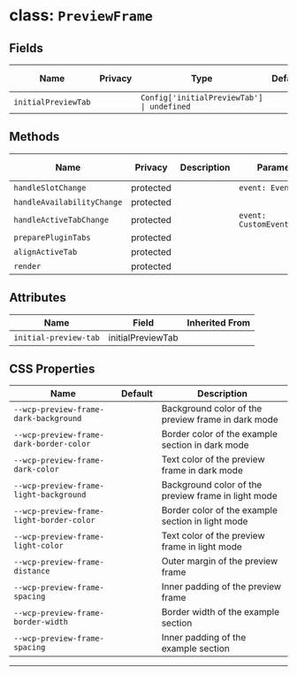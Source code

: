 # class: `PreviewFrame`

## Fields

| Name                | Privacy | Type                                       | Default | Description | Inherited From |
| ------------------- | ------- | ------------------------------------------ | ------- | ----------- | -------------- |
| `initialPreviewTab` |         | `Config['initialPreviewTab'] \| undefined` |         |             |                |

## Methods

| Name                       | Privacy   | Description | Parameters                   | Return           | Inherited From |
| -------------------------- | --------- | ----------- | ---------------------------- | ---------------- | -------------- |
| `handleSlotChange`         | protected |             | `event: Event`               |                  |                |
| `handleAvailabilityChange` | protected |             |                              |                  |                |
| `handleActiveTabChange`    | protected |             | `event: CustomEvent<string>` |                  |                |
| `preparePluginTabs`        | protected |             |                              |                  |                |
| `alignActiveTab`           | protected |             |                              |                  |                |
| `render`                   | protected |             |                              | `TemplateResult` |                |

## Attributes

| Name                  | Field             | Inherited From |
| --------------------- | ----------------- | -------------- |
| `initial-preview-tab` | initialPreviewTab |                |

## CSS Properties

| Name                                     | Default | Description                                         |
| ---------------------------------------- | ------- | --------------------------------------------------- |
| `--wcp-preview-frame-dark-background`    |         | Background color of the preview frame in dark mode  |
| `--wcp-preview-frame-dark-border-color`  |         | Border color of the example section in dark mode    |
| `--wcp-preview-frame-dark-color`         |         | Text color of the preview frame in dark mode        |
| `--wcp-preview-frame-light-background`   |         | Background color of the preview frame in light mode |
| `--wcp-preview-frame-light-border-color` |         | Border color of the example section in light mode   |
| `--wcp-preview-frame-light-color`        |         | Text color of the preview frame in light mode       |
| `--wcp-preview-frame-distance`           |         | Outer margin of the preview frame                   |
| `--wcp-preview-frame-spacing`            |         | Inner padding of the preview frame                  |
| `--wcp-preview-frame-border-width`       |         | Border width of the example section                 |
| `--wcp-preview-frame-spacing`            |         | Inner padding of the example section                |

<hr/>
